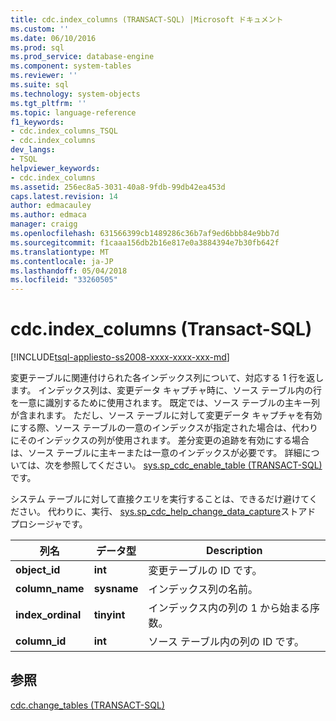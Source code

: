 ```yaml
---
title: cdc.index_columns (TRANSACT-SQL) |Microsoft ドキュメント
ms.custom: ''
ms.date: 06/10/2016
ms.prod: sql
ms.prod_service: database-engine
ms.component: system-tables
ms.reviewer: ''
ms.suite: sql
ms.technology: system-objects
ms.tgt_pltfrm: ''
ms.topic: language-reference
f1_keywords:
- cdc.index_columns_TSQL
- cdc.index_columns
dev_langs:
- TSQL
helpviewer_keywords:
- cdc.index_columns
ms.assetid: 256ec8a5-3031-40a8-9fdb-99db42ea453d
caps.latest.revision: 14
author: edmacauley
ms.author: edmaca
manager: craigg
ms.openlocfilehash: 631566399cb1489286c36b7af9ed6bbb84e9bb7d
ms.sourcegitcommit: f1caaa156db2b16e817e0a3884394e7b30fb642f
ms.translationtype: MT
ms.contentlocale: ja-JP
ms.lasthandoff: 05/04/2018
ms.locfileid: "33260505"
---
```

# <a name="cdcindexcolumns-transact-sql"></a>cdc.index_columns (Transact-SQL)
[!INCLUDE[tsql-appliesto-ss2008-xxxx-xxxx-xxx-md](../../includes/tsql-appliesto-ss2008-xxxx-xxxx-xxx-md.md)]

  変更テーブルに関連付けられた各インデックス列について、対応する 1 行を返します。 インデックス列は、変更データ キャプチャ時に、ソース テーブル内の行を一意に識別するために使用されます。 既定では、ソース テーブルの主キー列が含まれます。 ただし、ソース テーブルに対して変更データ キャプチャを有効にする際、ソース テーブルの一意のインデックスが指定された場合は、代わりにそのインデックスの列が使用されます。 差分変更の追跡を有効にする場合は、ソース テーブルに主キーまたは一意のインデックスが必要です。 詳細については、次を参照してください。 [sys.sp_cdc_enable_table &#40;TRANSACT-SQL&#41;](../../relational-databases/system-stored-procedures/sys-sp-cdc-enable-table-transact-sql.md)です。  
  
 システム テーブルに対して直接クエリを実行することは、できるだけ避けてください。 代わりに、実行、 [sys.sp_cdc_help_change_data_capture](../../relational-databases/system-stored-procedures/sys-sp-cdc-help-change-data-capture-transact-sql.md)ストアド プロシージャです。  

  
|列名|データ型|Description|  
|-----------------|---------------|-----------------|  
|**object_id**|**int**|変更テーブルの ID です。|  
|**column_name**|**sysname**|インデックス列の名前。|  
|**index_ordinal**|**tinyint**|インデックス内の列の 1 から始まる序数。|  
|**column_id**|**int**|ソース テーブル内の列の ID です。|  
  
## <a name="see-also"></a>参照  
 [cdc.change_tables &#40;TRANSACT-SQL&#41;](../../relational-databases/system-tables/cdc-change-tables-transact-sql.md)  
  
  

